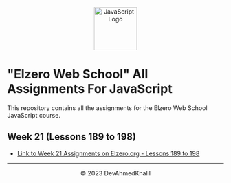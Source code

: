 <div align="center">
  <img src="https://upload.wikimedia.org/wikipedia/commons/6/6a/JavaScript-logo.png" alt="JavaScript Logo" width="100" height="100">
</div>

# "Elzero Web School" All Assignments For JavaScript

This repository contains all the assignments for the Elzero Web School JavaScript course.

## Week 21 (Lessons 189 to 198)

- [Link to Week 21 Assignments on Elzero.org - Lessons 189 to 198](https://elzero.org/javascript-bootcamp-assignments-lesson-from-189-to-198/lesson-from-189-to-198/)

---
<div align="center">
  &copy; 2023 DevAhmedKhalil
</div>
